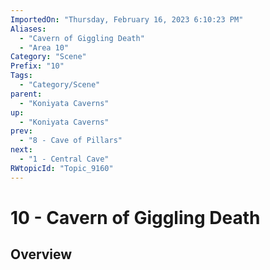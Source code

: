 ```yaml
---
ImportedOn: "Thursday, February 16, 2023 6:10:23 PM"
Aliases:
  - "Cavern of Giggling Death"
  - "Area 10"
Category: "Scene"
Prefix: "10"
Tags:
  - "Category/Scene"
parent:
  - "Koniyata Caverns"
up:
  - "Koniyata Caverns"
prev:
  - "8 - Cave of Pillars"
next:
  - "1 - Central Cave"
RWtopicId: "Topic_9160"
---
```

# 10 - Cavern of Giggling Death
## Overview
